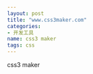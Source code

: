 ```yaml
---
layout: post
title: "www.css3maker.com"
categories:
- 开发工具
name: css3 maker
tags: css
---
```


css3 maker<!--break-->
